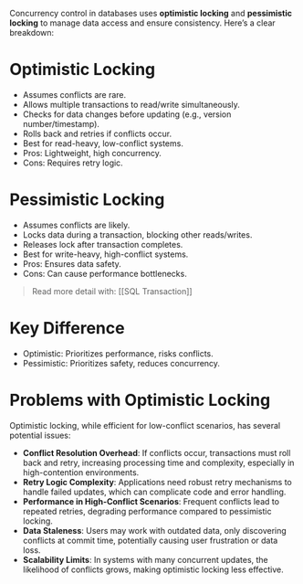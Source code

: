 Concurrency control in databases uses **optimistic locking** and **pessimistic locking** to manage data access and ensure consistency. Here’s a clear breakdown:
# Optimistic Locking
- Assumes conflicts are rare.
- Allows multiple transactions to read/write simultaneously.
- Checks for data changes before updating (e.g., version number/timestamp).
- Rolls back and retries if conflicts occur.
- Best for read-heavy, low-conflict systems.
- Pros: Lightweight, high concurrency.
- Cons: Requires retry logic.
# Pessimistic Locking
- Assumes conflicts are likely.
- Locks data during a transaction, blocking other reads/writes.
- Releases lock after transaction completes.
- Best for write-heavy, high-conflict systems.
- Pros: Ensures data safety.
- Cons: Can cause performance bottlenecks.
> Read more detail with: [[SQL Transaction]]
# Key Difference
- Optimistic: Prioritizes performance, risks conflicts.
- Pessimistic: Prioritizes safety, reduces concurrency.
# Problems with Optimistic Locking
Optimistic locking, while efficient for low-conflict scenarios, has several potential issues:
- **Conflict Resolution Overhead**: If conflicts occur, transactions must roll back and retry, increasing processing time and complexity, especially in high-contention environments.
- **Retry Logic Complexity**: Applications need robust retry mechanisms to handle failed updates, which can complicate code and error handling.
- **Performance in High-Conflict Scenarios**: Frequent conflicts lead to repeated retries, degrading performance compared to pessimistic locking.
- **Data Staleness**: Users may work with outdated data, only discovering conflicts at commit time, potentially causing user frustration or data loss.
- **Scalability Limits**: In systems with many concurrent updates, the likelihood of conflicts grows, making optimistic locking less effective.
